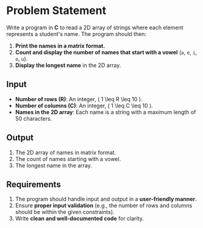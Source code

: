 # Problem Statement

Write a program in **C** to read a 2D array of strings where each element represents a student's name. The program should then:

1. **Print the names in a matrix format.**
2. **Count and display the number of names that start with a vowel** (`a`, `e`, `i`, `o`, `u`).
3. **Display the longest name** in the 2D array.

## Input

- **Number of rows (R)**: An integer, \( 1 \leq R \leq 10 \).
- **Number of columns (C)**: An integer, \( 1 \leq C \leq 10 \).
- **Names in the 2D array**: Each name is a string with a maximum length of 50 characters.

## Output

1. The 2D array of names in matrix format.
2. The count of names starting with a vowel.
3. The longest name in the array.

## Requirements

1. The program should handle input and output in a **user-friendly manner**.
2. Ensure **proper input validation** (e.g., the number of rows and columns should be within the given constraints).
3. Write **clean and well-documented code** for clarity.
